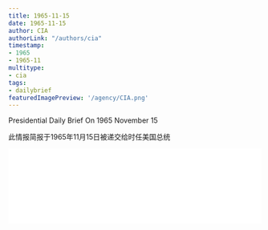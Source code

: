 ```yaml
---
title: 1965-11-15
date: 1965-11-15
author: CIA 
authorLink: "/authors/cia"
timestamp: 
- 1965
- 1965-11
multitype: 
- cia
tags: 
- dailybrief
featuredImagePreview: '/agency/CIA.png'
---
```



Presidential Daily Brief On 1965 November 15

此情报简报于1965年11月15日被递交给时任美国总统

<!--more-->





<div id="over" style="width:100%; overflow:hidden"> <iframe id="sFrame" name="sFrame" frameborder="no" border="0"  allowfullscreen marginwidth="0" scrolling="no" src = " /CIA/1965-11-15.html "  style = " position:absulute; width: 806px; top: 300;" > </iframe> </div>